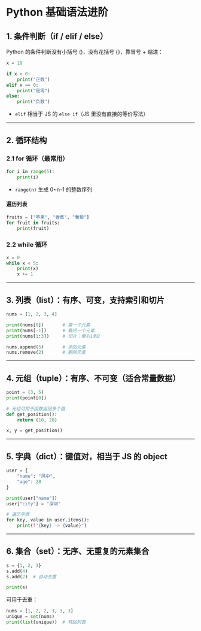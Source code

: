 # Python 基础语法进阶

## 1. 条件判断（if / elif / else）

Python 的条件判断没有小括号 ()，没有花括号 {}，靠冒号 + 缩进：

```python
x = 10

if x > 0:
    print("正数")
elif x == 0:
    print("是零")
else:
    print("负数")
```
- `elif` 相当于 JS 的 `else if`（JS 里没有直接的等价写法）

---

## 2. 循环结构

### 2.1 for 循环（最常用）

```python
for i in range(5):
    print(i)
```
- `range(n)` 生成 0~n-1 的整数序列

#### 遍历列表

```python
fruits = ["苹果", "香蕉", "葡萄"]
for fruit in fruits:
    print(fruit)
```

### 2.2 while 循环

```python
x = 0
while x < 5:
    print(x)
    x += 1
```

---

## 3. 列表（list）：有序、可变，支持索引和切片

```python
nums = [1, 2, 3, 4]

print(nums[0])       # 第一个元素
print(nums[-1])      # 最后一个元素
print(nums[1:3])     # 切片：索引1到2

nums.append(5)       # 添加元素
nums.remove(2)       # 删除元素
```

---

## 4. 元组（tuple）：有序、不可变（适合常量数据）

```python
point = (3, 5)
print(point[0])

# 元组可用于函数返回多个值
def get_position():
    return (10, 20)

x, y = get_position()
```

---

## 5. 字典（dict）：键值对，相当于 JS 的 object

```python
user = {
    "name": "风中",
    "age": 28
}

print(user["name"])
user["city"] = "深圳"

# 遍历字典
for key, value in user.items():
    print(f"{key} -> {value}")
```

---

## 6. 集合（set）：无序、无重复的元素集合

```python
s = {1, 2, 3}
s.add(4)
s.add(2)  # 自动去重

print(s)
```
可用于去重：

```python
nums = [1, 2, 2, 3, 3, 3]
unique = set(nums)
print(list(unique))  # 转回列表
```